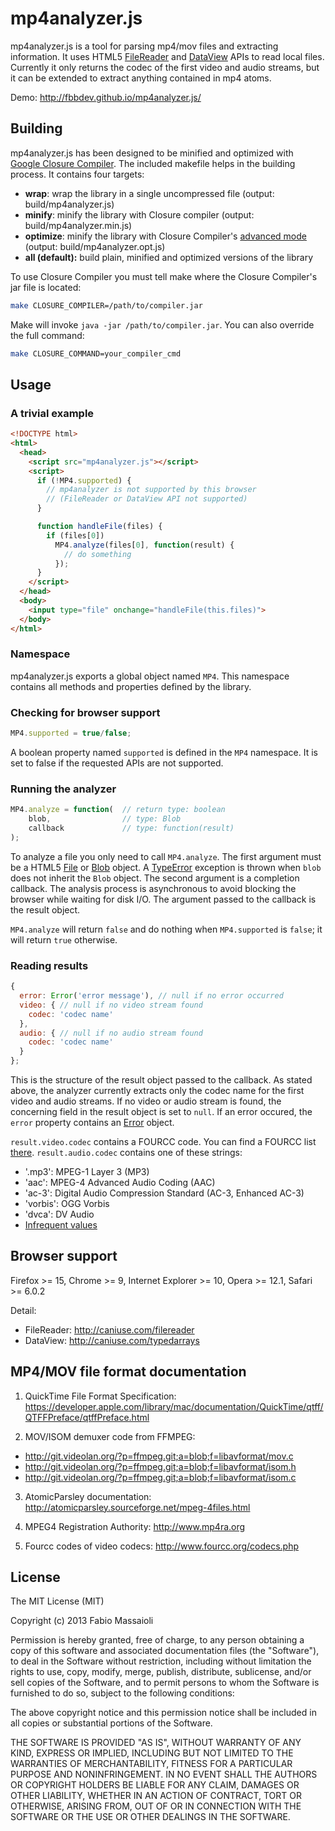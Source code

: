 mp4analyzer.js
==============

mp4analyzer.js is a tool for parsing mp4/mov files and extracting information.
It uses HTML5 [FileReader](http://developer.mozilla.org/en-US/docs/Web/API/FileReader) and
[DataView](http://developer.mozilla.org/en-US/docs/Web/API/DataView) APIs
to read local files. Currently it only returns the codec of the first
video and audio streams, but it can be extended to extract anything
contained in mp4 atoms.

Demo: http://fbbdev.github.io/mp4analyzer.js/

Building
--------

mp4analyzer.js has been designed to be minified and optimized with
[Google Closure Compiler](https://developers.google.com/closure/compiler/).
The included makefile helps in the building process. It contains four targets:

* __wrap__: wrap the library in a single uncompressed file (output: build/mp4analyzer.js)
* __minify__: minify the library with Closure compiler (output: build/mp4analyzer.min.js)
* __optimize__: minify the library with Closure Compiler's [advanced mode](https://developers.google.com/closure/compiler/docs/api-tutorial3) (output: build/mp4analyzer.opt.js)
* __all (default):__ build plain, minified and optimized versions of the library

To use Closure Compiler you must tell make where the Closure Compiler's
jar file is located:

```sh
make CLOSURE_COMPILER=/path/to/compiler.jar
```

Make will invoke ```java -jar /path/to/compiler.jar```. You can also
override the full command:

```sh
make CLOSURE_COMMAND=your_compiler_cmd
```

Usage
-----

### A trivial example

```html
<!DOCTYPE html>
<html>
  <head>
    <script src="mp4analyzer.js"></script>
    <script>
      if (!MP4.supported) {
        // mp4analyzer is not supported by this browser
        // (FileReader or DataView API not supported)
      }

      function handleFile(files) {
        if (files[0])
          MP4.analyze(files[0], function(result) {
            // do something
          });
      }
    </script>
  </head>
  <body>
    <input type="file" onchange="handleFile(this.files)">
  </body>
</html>
```

### Namespace

mp4analyzer.js exports a global object named ```MP4```. This namespace
contains all methods and properties defined by the library.

### Checking for browser support

```js
MP4.supported = true/false;
```

A boolean property named ```supported``` is defined in the ```MP4``` namespace.
It is set to false if the requested APIs are not supported.

### Running the analyzer

```js
MP4.analyze = function(  // return type: boolean
    blob,                // type: Blob
    callback             // type: function(result)
);
```

To analyze a file you only need to call ```MP4.analyze```. The first argument
must be a HTML5 [File](http://developer.mozilla.org/en-US/docs/Web/API/File) or
[Blob](http://developer.mozilla.org/en-US/docs/Web/API/Blob) object.
A [TypeError](http://developer.mozilla.org/en-US/docs/Web/JavaScript/Reference/Global_Objects/TypeError)
exception is thrown when ```blob``` does not inherit the ```Blob``` object.
The second argument is a completion callback. The analysis process is
asynchronous to avoid blocking the browser while waiting for disk I/O.
The argument passed to the callback is the result object.

```MP4.analyze``` will return ```false``` and do nothing when
```MP4.supported``` is ```false```; it will return ```true``` otherwise.

### Reading results

```js
{
  error: Error('error message'), // null if no error occurred
  video: { // null if no video stream found
    codec: 'codec name'
  },
  audio: { // null if no audio stream found
    codec: 'codec name'
  }
};
```

This is the structure of the result object passed to the callback.
As stated above, the analyzer currently extracts only the codec name
for the first video and audio streams. If no video or audio stream is found,
the concerning field in the result object is set to ```null```.
If an error occured, the ```error``` property contains an
[Error](http://developer.mozilla.org/en-US/docs/Web/JavaScript/Reference/Global_Objects/Error)
object.

```result.video.codec``` contains a FOURCC code. You can find a FOURCC list
[there](http://www.fourcc.org/codecs.php).
```result.audio.codec``` contains one of these strings:

* '.mp3': MPEG-1 Layer 3 (MP3)
* 'aac': MPEG-4 Advanced Audio Coding (AAC)
* 'ac-3': Digital Audio Compression Standard (AC-3, Enhanced AC-3)
* 'vorbis': OGG Vorbis
* 'dvca': DV Audio
* [Infrequent values](https://developer.apple.com/library/mac/documentation/quicktime/qtff/QTFFChap3/qtff3.html#//apple_ref/doc/uid/TP40000939-CH205-75770)

Browser support
---------------

Firefox >= 15, Chrome >= 9, Internet Explorer >= 10, Opera >= 12.1,
Safari >= 6.0.2

Detail:

* FileReader: http://caniuse.com/filereader
* DataView: http://caniuse.com/typedarrays

MP4/MOV file format documentation
---------------------------------

1. QuickTime File Format Specification: https://developer.apple.com/library/mac/documentation/QuickTime/qtff/QTFFPreface/qtffPreface.html

2. MOV/ISOM demuxer code from FFMPEG:
  -  http://git.videolan.org/?p=ffmpeg.git;a=blob;f=libavformat/mov.c
  -  http://git.videolan.org/?p=ffmpeg.git;a=blob;f=libavformat/isom.h
  -  http://git.videolan.org/?p=ffmpeg.git;a=blob;f=libavformat/isom.c

3. AtomicParsley documentation: http://atomicparsley.sourceforge.net/mpeg-4files.html

4. MPEG4 Registration Authority: http://www.mp4ra.org

5. Fourcc codes of video codecs: http://www.fourcc.org/codecs.php

License
-------

The MIT License (MIT)

Copyright (c) 2013 Fabio Massaioli

Permission is hereby granted, free of charge, to any person obtaining a copy of
this software and associated documentation files (the "Software"), to deal in
the Software without restriction, including without limitation the rights to
use, copy, modify, merge, publish, distribute, sublicense, and/or sell copies of
the Software, and to permit persons to whom the Software is furnished to do so,
subject to the following conditions:

The above copyright notice and this permission notice shall be included in all
copies or substantial portions of the Software.

THE SOFTWARE IS PROVIDED "AS IS", WITHOUT WARRANTY OF ANY KIND, EXPRESS OR
IMPLIED, INCLUDING BUT NOT LIMITED TO THE WARRANTIES OF MERCHANTABILITY, FITNESS
FOR A PARTICULAR PURPOSE AND NONINFRINGEMENT. IN NO EVENT SHALL THE AUTHORS OR
COPYRIGHT HOLDERS BE LIABLE FOR ANY CLAIM, DAMAGES OR OTHER LIABILITY, WHETHER
IN AN ACTION OF CONTRACT, TORT OR OTHERWISE, ARISING FROM, OUT OF OR IN
CONNECTION WITH THE SOFTWARE OR THE USE OR OTHER DEALINGS IN THE SOFTWARE.
